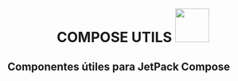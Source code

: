<div align="center">

# COMPOSE UTILS  <img src="https://2.bp.blogspot.com/--asT-h3qn_s/X0aLtRWOesI/AAAAAAAAPkY/iOkd702WAts7_4dIXlzQhyiJWGaL5f9CgCLcBGAsYHQ/s1600/JetpackCompose_logo.png" width="68px" heigth="68px">
</div>

## Componentes útiles para JetPack Compose
